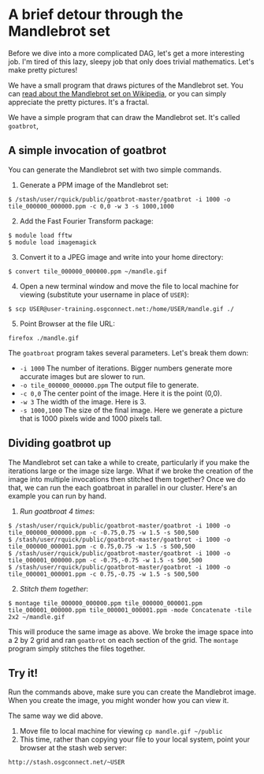 # A brief detour through the Mandlebrot set

Before we dive into a more complicated DAG, let's get a more interesting job. I'm tired of this lazy, sleepy job that only does trivial mathematics. Let's make pretty pictures!

We have a small program that draws pictures of the Mandlebrot set. You can [read about the Mandlebrot set on Wikipedia](https://secure.wikimedia.org/wikipedia/en/wiki/Mandelbrot_set), or you can simply appreciate the pretty pictures. It's a fractal. 

We have a simple program that can draw the Mandlebrot set. It's called `goatbrot`,

## A simple invocation of goatbrot

You can generate the Mandlebrot set with two simple commands. 

1. Generate a PPM image of the Mandlebrot set:

```
$ /stash/user/rquick/public/goatbrot-master/goatbrot -i 1000 -o tile_000000_000000.ppm -c 0,0 -w 3 -s 1000,1000
```

2. Add the Fast Fourier Transform package:

```
$ module load fftw
$ module load imagemagick
```

3. Convert it to a JPEG image and write into your home directory:

```
$ convert tile_000000_000000.ppm ~/mandle.gif
```

4. Open a new terminal window and move the file to local machine for viewing (substitute your username in place of `USER`):

```
$ scp USER@user-training.osgconnect.net:/home/USER/mandle.gif ./
```

5. Point Browser at the file URL:

```
firefox ./mandle.gif
```

The `goatbroat` program takes several parameters. Let's break them down:

   * `-i 1000` The number of iterations. Bigger numbers generate more accurate images but are slower to run. 
   * `-o tile_000000_000000.ppm` The output file to generate. 
   * `-c 0,0` The center point of the image. Here it is the point (0,0).
   * `-w 3` The width of the image. Here is 3.
   * `-s 1000,1000` The size of the final image. Here we generate a picture that is 1000 pixels wide and 1000 pixels tall. 

## Dividing goatbrot up

The Mandlebrot set can take a while to create, particularly if you make the iterations large or the image size large. What if we broke the creation of the image into multiple invocations then stitched them together? Once we do that, we can run the each goatbroat in parallel in our cluster. Here's an example you can run by hand. 

   1. *Run goatbroat 4 times*: 

```
$ /stash/user/rquick/public/goatbrot-master/goatbrot -i 1000 -o tile_000000_000000.ppm -c -0.75,0.75 -w 1.5 -s 500,500
$ /stash/user/rquick/public/goatbrot-master/goatbrot -i 1000 -o tile_000000_000001.ppm -c 0.75,0.75 -w 1.5 -s 500,500
$ /stash/user/rquick/public/goatbrot-master/goatbrot -i 1000 -o tile_000001_000000.ppm -c -0.75,-0.75 -w 1.5 -s 500,500
$ /stash/user/rquick/public/goatbrot-master/goatbrot -i 1000 -o tile_000001_000001.ppm -c 0.75,-0.75 -w 1.5 -s 500,500
```

   2. *Stitch them together*: 

```
$ montage tile_000000_000000.ppm tile_000000_000001.ppm tile_000001_000000.ppm tile_000001_000001.ppm -mode Concatenate -tile 2x2 ~/mandle.gif
```

This will produce the same image as above. We broke the image space into a 2 by 2 grid and ran `goatbrot` on each section of the grid. The `montage` program simply stitches the files together. 

## Try it!

Run the commands above, make sure you can create the Mandlebrot image. When you create the image, you might wonder how you can view it. 

The same way we did above.  
   1. Move file to local machine for viewing `cp mandle.gif ~/public`
   1. This time, rather than copying your file to your local system, point your browser at the stash web server:

```
http://stash.osgconnect.net/~USER
```
